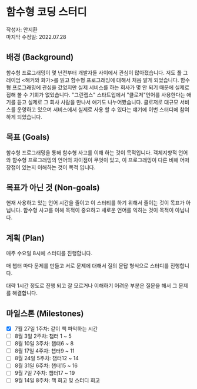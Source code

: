 # 함수형 코딩 스터디

작성자: 안지환  
마지막 수정일: 2022.07.28

## 배경 (Background)

함수형 프로그래밍이 몇 년전부터 개발자들 사이에서 관심이 많아졌습니다. 저도 폴 그레이엄 <해커와 화가>를 읽고 함수형 프로그래밍에 대해서 처음 알게 되었습니다.
함수형 프로그래밍에 관심을 갔었지만 실제 서비스를 하는 회사가 몇 안 되기 때문에 실제로 접해 볼 수 기회가 없었습니다. "그린랩스" 스타트업에서 "클로저"언어를 사용한다는 애기를 듣고
실제로 그 회사 사람을 만나서 애기도 나누어봤습니다. 클로저로 대규모 서비스를 운영하고 있으며 서비스에서 실제로 사용 할 수 있다는 얘기에 이번 스터디에 참여 하게 되었습니다.


## 목표 (Goals)
함수형 프로그래밍을 통해 함수형 사고를 이해 하는 것이 목적입니다.
객체지향적 언어와 함수형 프로그래밍의 언어의 차이점이 무엇이 있고, 이 프로그래밍이 다른 비해 어떠 장점이 있는지 이해하는 것이 목적 입니다.

## 목표가 아닌 것 (Non-goals)
현재 사용하고 있는 언어 시간을 줄이고 이 스터티를 하기 위해서 줄이는 것이 목표가 아닙니다. 함수형 사고를 이해 목적이 중요하고 새로운 언어를 익히는 것이 목적이 아닙니다.

## 계획 (Plan)

매주 수요일 8시에 스터디를 진행합니다.

매 챕터 마다 문제를 만들고 서로 문제에 대해서 질의 문답 형식으로 스터디를 진행합니다.

대략 1시간 정도로 진행 되고 잘 모르거나 이해하기 어려운 부분은 질문을 해서 그 문제를 해결합니다.

## 마일스톤 (Milestones)
- [x] 7월 27일 1주차: 같이 책 파악하는 시간  
- [ ] 8월 3일 2주차: 챕터 1 ~ 5  
- [ ] 8월 10일 3주차: 챕터6 ~ 8  
- [ ] 8월 17일 4주차: 챕터9 ~ 11  
- [ ] 8월 24일 5주차: 챕터12 ~ 14  
- [ ] 8월 31일 6주차: 챕터15 ~ 16  
- [ ] 9월 7일 7주차: 챕터17 ~ 19  
- [ ] 9월 14일 8주차: 책 회고 및 스터디 회고  
